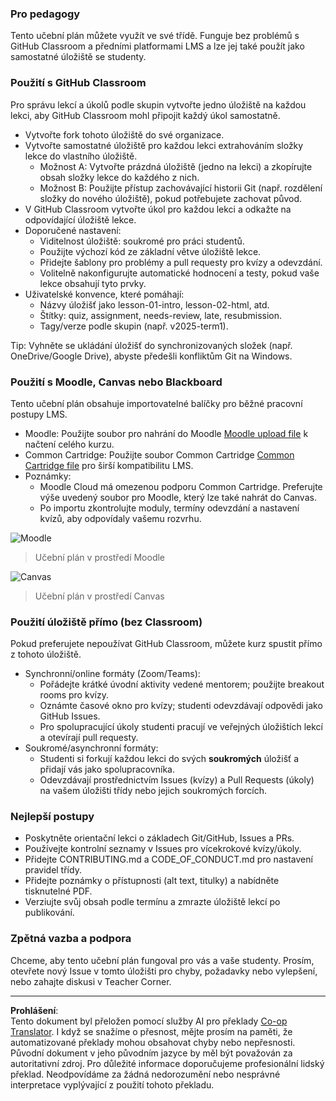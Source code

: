 <!--
CO_OP_TRANSLATOR_METADATA:
{
  "original_hash": "71009af209f81cc01a1f2d324200375f",
  "translation_date": "2025-10-03T10:34:49+00:00",
  "source_file": "for-teachers.md",
  "language_code": "cs"
}
-->
### Pro pedagogy

Tento učební plán můžete využít ve své třídě. Funguje bez problémů s GitHub Classroom a předními platformami LMS a lze jej také použít jako samostatné úložiště se studenty.

### Použití s GitHub Classroom

Pro správu lekcí a úkolů podle skupin vytvořte jedno úložiště na každou lekci, aby GitHub Classroom mohl připojit každý úkol samostatně.

- Vytvořte fork tohoto úložiště do své organizace.
- Vytvořte samostatné úložiště pro každou lekci extrahováním složky lekce do vlastního úložiště.
  - Možnost A: Vytvořte prázdná úložiště (jedno na lekci) a zkopírujte obsah složky lekce do každého z nich.
  - Možnost B: Použijte přístup zachovávající historii Git (např. rozdělení složky do nového úložiště), pokud potřebujete zachovat původ.
- V GitHub Classroom vytvořte úkol pro každou lekci a odkažte na odpovídající úložiště lekce.
- Doporučené nastavení:
  - Viditelnost úložiště: soukromé pro práci studentů.
  - Použijte výchozí kód ze základní větve úložiště lekce.
  - Přidejte šablony pro problémy a pull requesty pro kvízy a odevzdání.
  - Volitelně nakonfigurujte automatické hodnocení a testy, pokud vaše lekce obsahují tyto prvky.
- Uživatelské konvence, které pomáhají:
  - Názvy úložišť jako lesson-01-intro, lesson-02-html, atd.
  - Štítky: quiz, assignment, needs-review, late, resubmission.
  - Tagy/verze podle skupin (např. v2025-term1).

Tip: Vyhněte se ukládání úložišť do synchronizovaných složek (např. OneDrive/Google Drive), abyste předešli konfliktům Git na Windows.

### Použití s Moodle, Canvas nebo Blackboard

Tento učební plán obsahuje importovatelné balíčky pro běžné pracovní postupy LMS.

- Moodle: Použijte soubor pro nahrání do Moodle [Moodle upload file](../../../../../../../teaching-files/webdev-moodle.mbz) k načtení celého kurzu.
- Common Cartridge: Použijte soubor Common Cartridge [Common Cartridge file](../../../../../../../teaching-files/webdev-common-cartridge.imscc) pro širší kompatibilitu LMS.
- Poznámky:
  - Moodle Cloud má omezenou podporu Common Cartridge. Preferujte výše uvedený soubor pro Moodle, který lze také nahrát do Canvas.
  - Po importu zkontrolujte moduly, termíny odevzdání a nastavení kvízů, aby odpovídaly vašemu rozvrhu.

![Moodle](../../translated_images/moodle.94eb93d714a50cb2c97435b408017dee224348b61bc86203ffd43a4f4e57b95f.cs.png)
> Učební plán v prostředí Moodle

![Canvas](../../translated_images/canvas.fbd605ff8e5b8aff567d398528ce113db304446b90b9cad55c654de3fdfcda34.cs.png)
> Učební plán v prostředí Canvas

### Použití úložiště přímo (bez Classroom)

Pokud preferujete nepoužívat GitHub Classroom, můžete kurz spustit přímo z tohoto úložiště.

- Synchronní/online formáty (Zoom/Teams):
  - Pořádejte krátké úvodní aktivity vedené mentorem; použijte breakout rooms pro kvízy.
  - Oznámte časové okno pro kvízy; studenti odevzdávají odpovědi jako GitHub Issues.
  - Pro spolupracující úkoly studenti pracují ve veřejných úložištích lekcí a otevírají pull requesty.
- Soukromé/asynchronní formáty:
  - Studenti si forkují každou lekci do svých **soukromých** úložišť a přidají vás jako spolupracovníka.
  - Odevzdávají prostřednictvím Issues (kvízy) a Pull Requests (úkoly) na vašem úložišti třídy nebo jejich soukromých forcích.

### Nejlepší postupy

- Poskytněte orientační lekci o základech Git/GitHub, Issues a PRs.
- Používejte kontrolní seznamy v Issues pro vícekrokové kvízy/úkoly.
- Přidejte CONTRIBUTING.md a CODE_OF_CONDUCT.md pro nastavení pravidel třídy.
- Přidejte poznámky o přístupnosti (alt text, titulky) a nabídněte tisknutelné PDF.
- Verziujte svůj obsah podle termínu a zmrazte úložiště lekcí po publikování.

### Zpětná vazba a podpora

Chceme, aby tento učební plán fungoval pro vás a vaše studenty. Prosím, otevřete nový Issue v tomto úložišti pro chyby, požadavky nebo vylepšení, nebo zahajte diskusi v Teacher Corner.

---

**Prohlášení**:  
Tento dokument byl přeložen pomocí služby AI pro překlady [Co-op Translator](https://github.com/Azure/co-op-translator). I když se snažíme o přesnost, mějte prosím na paměti, že automatizované překlady mohou obsahovat chyby nebo nepřesnosti. Původní dokument v jeho původním jazyce by měl být považován za autoritativní zdroj. Pro důležité informace doporučujeme profesionální lidský překlad. Neodpovídáme za žádná nedorozumění nebo nesprávné interpretace vyplývající z použití tohoto překladu.